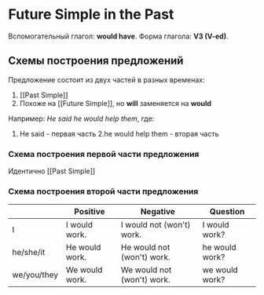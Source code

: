 # Future Simple in the Past

Вспомогательный глагол: **would have**.
Форма глагола: **V3 (V-ed)**.

## Схемы построения предложений

Предложение состоит из двух частей в разных временах:
1. [[Past Simple]]
2. Похоже на [[Future Simple]], но **will** заменяется на **would**

Например: *He said he would help them*, где:
1. He said - первая часть
2.he would help them - вторая часть

### Схема построения первой части предложения

Идентично [[Past Simple]]


### Схема построения второй части предложения

|             | Positive       | Negative                   | Question       |
| ----------- | -------------- | -------------------------- | -------------- |
| I           | I would work.  | I would not (won't) work.  | I would work?  | 
| he/she/it   | He would work. | He would not (won't) work. | he would work? |
| we/you/they | We would work. | We would not (won't) work. | we would work? |

